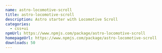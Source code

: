 ```yaml
---
name: astro-locomotive-scroll
title: astro-locomotive-scroll
description: Astro starter with Locomotive Scroll
categories:
  - css+ui
npmUrl: https://www.npmjs.com/package/astro-locomotive-scroll
homepageUrl: https://www.npmjs.com/package/astro-locomotive-scroll
downloads: 50
---
```

